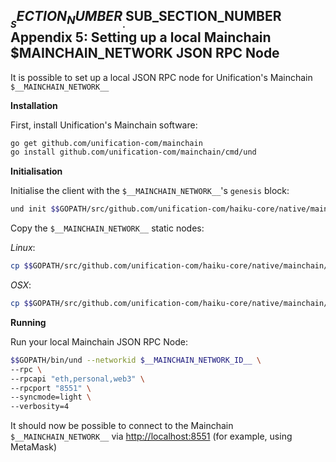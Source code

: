 
## $__SECTION_NUMBER__.$__SUB_SECTION_NUMBER__ Appendix 5: Setting up a local Mainchain $__MAINCHAIN_NETWORK__ JSON RPC Node

It is possible to set up a local JSON RPC node for Unification's Mainchain 
`$__MAINCHAIN_NETWORK__`

**Installation**

First, install Unification's Mainchain software:

```bash
go get github.com/unification-com/mainchain
go install github.com/unification-com/mainchain/cmd/und
```

**Initialisation**

Initialise the client with the `$__MAINCHAIN_NETWORK__`'s `genesis` block:

```bash
und init $$GOPATH/src/github.com/unification-com/haiku-core/native/mainchain/Docker/assets/genesis.json
```

Copy the `$__MAINCHAIN_NETWORK__` static nodes:

_Linux_:

```bash
cp $$GOPATH/src/github.com/unification-com/haiku-core/native/mainchain/Docker/validator/bootnode_keys/static-nodes.json ~/.und_mainchain/static-nodes.json
```

_OSX_:

```bash
cp $$GOPATH/src/github.com/unification-com/haiku-core/native/mainchain/Docker/validator/bootnode_keys/static-nodes.json ~/Library/UndWRKChain/static-nodes.json
```

**Running**

Run your local Mainchain JSON RPC Node:

```bash
$$GOPATH/bin/und --networkid $__MAINCHAIN_NETWORK_ID__ \
--rpc \
--rpcapi "eth,personal,web3" \
--rpcport "8551" \
--syncmode=light \
--verbosity=4
```

It should now be possible to connect to the Mainchain `$__MAINCHAIN_NETWORK__`
via <http://localhost:8551> (for example, using MetaMask)
